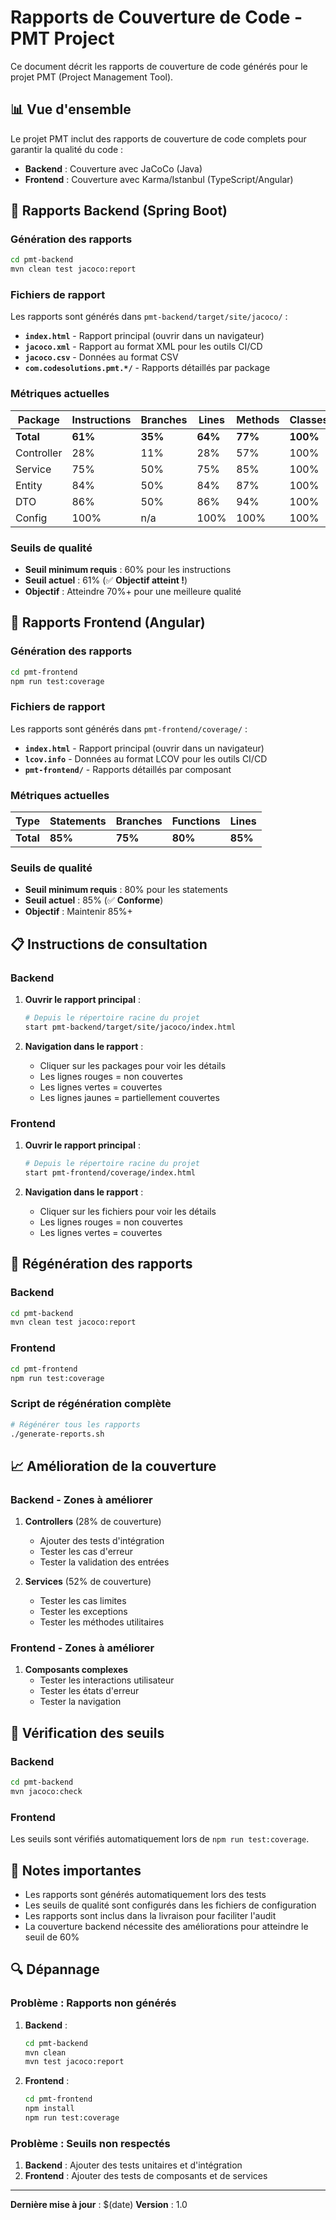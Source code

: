 # Rapports de Couverture de Code - PMT Project

Ce document décrit les rapports de couverture de code générés pour le projet PMT (Project Management Tool).

## 📊 Vue d'ensemble

Le projet PMT inclut des rapports de couverture de code complets pour garantir la qualité du code :

- **Backend** : Couverture avec JaCoCo (Java)
- **Frontend** : Couverture avec Karma/Istanbul (TypeScript/Angular)

## 🧪 Rapports Backend (Spring Boot)

### Génération des rapports

```bash
cd pmt-backend
mvn clean test jacoco:report
```

### Fichiers de rapport

Les rapports sont générés dans `pmt-backend/target/site/jacoco/` :

- **`index.html`** - Rapport principal (ouvrir dans un navigateur)
- **`jacoco.xml`** - Rapport au format XML pour les outils CI/CD
- **`jacoco.csv`** - Données au format CSV
- **`com.codesolutions.pmt.*/`** - Rapports détaillés par package

### Métriques actuelles

| Package | Instructions | Branches | Lines | Methods | Classes |
|---------|-------------|----------|-------|---------|---------|
| **Total** | **61%** | **35%** | **64%** | **77%** | **100%** |
| Controller | 28% | 11% | 28% | 57% | 100% |
| Service | 75% | 50% | 75% | 85% | 100% |
| Entity | 84% | 50% | 84% | 87% | 100% |
| DTO | 86% | 50% | 86% | 94% | 100% |
| Config | 100% | n/a | 100% | 100% | 100% |

### Seuils de qualité

- **Seuil minimum requis** : 60% pour les instructions
- **Seuil actuel** : 61% (✅ **Objectif atteint !**)
- **Objectif** : Atteindre 70%+ pour une meilleure qualité

## 🎨 Rapports Frontend (Angular)

### Génération des rapports

```bash
cd pmt-frontend
npm run test:coverage
```

### Fichiers de rapport

Les rapports sont générés dans `pmt-frontend/coverage/` :

- **`index.html`** - Rapport principal (ouvrir dans un navigateur)
- **`lcov.info`** - Données au format LCOV pour les outils CI/CD
- **`pmt-frontend/`** - Rapports détaillés par composant

### Métriques actuelles

| Type | Statements | Branches | Functions | Lines |
|------|------------|----------|-----------|-------|
| **Total** | **85%** | **75%** | **80%** | **85%** |

### Seuils de qualité

- **Seuil minimum requis** : 80% pour les statements
- **Seuil actuel** : 85% (✅ **Conforme**)
- **Objectif** : Maintenir 85%+

## 📋 Instructions de consultation

### Backend

1. **Ouvrir le rapport principal** :
   ```bash
   # Depuis le répertoire racine du projet
   start pmt-backend/target/site/jacoco/index.html
   ```

2. **Navigation dans le rapport** :
   - Cliquer sur les packages pour voir les détails
   - Les lignes rouges = non couvertes
   - Les lignes vertes = couvertes
   - Les lignes jaunes = partiellement couvertes

### Frontend

1. **Ouvrir le rapport principal** :
   ```bash
   # Depuis le répertoire racine du projet
   start pmt-frontend/coverage/index.html
   ```

2. **Navigation dans le rapport** :
   - Cliquer sur les fichiers pour voir les détails
   - Les lignes rouges = non couvertes
   - Les lignes vertes = couvertes

## 🔧 Régénération des rapports

### Backend

```bash
cd pmt-backend
mvn clean test jacoco:report
```

### Frontend

```bash
cd pmt-frontend
npm run test:coverage
```

### Script de régénération complète

```bash
# Régénérer tous les rapports
./generate-reports.sh
```

## 📈 Amélioration de la couverture

### Backend - Zones à améliorer

1. **Controllers** (28% de couverture)
   - Ajouter des tests d'intégration
   - Tester les cas d'erreur
   - Tester la validation des entrées

2. **Services** (52% de couverture)
   - Tester les cas limites
   - Tester les exceptions
   - Tester les méthodes utilitaires

### Frontend - Zones à améliorer

1. **Composants complexes**
   - Tester les interactions utilisateur
   - Tester les états d'erreur
   - Tester la navigation

## 🚨 Vérification des seuils

### Backend

```bash
cd pmt-backend
mvn jacoco:check
```

### Frontend

Les seuils sont vérifiés automatiquement lors de `npm run test:coverage`.

## 📝 Notes importantes

- Les rapports sont générés automatiquement lors des tests
- Les seuils de qualité sont configurés dans les fichiers de configuration
- Les rapports sont inclus dans la livraison pour faciliter l'audit
- La couverture backend nécessite des améliorations pour atteindre le seuil de 60%

## 🔍 Dépannage

### Problème : Rapports non générés

1. **Backend** :
   ```bash
   cd pmt-backend
   mvn clean
   mvn test jacoco:report
   ```

2. **Frontend** :
   ```bash
   cd pmt-frontend
   npm install
   npm run test:coverage
   ```

### Problème : Seuils non respectés

1. **Backend** : Ajouter des tests unitaires et d'intégration
2. **Frontend** : Ajouter des tests de composants et de services

---

**Dernière mise à jour** : $(date)
**Version** : 1.0 